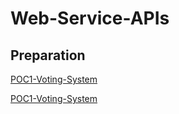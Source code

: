# Web-Service-APIs

## Preparation

[POC1-Voting-System](https://github.com/NUTC-Enterprise-BaaS/BaaS/blob/master/PoW.md)

[POC1-Voting-System](https://github.com/NUTC-Enterprise-BaaS/BaaS/blob/master/PoA.md)
